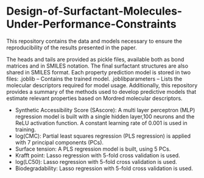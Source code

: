 # Design-of-Surfactant-Molecules-Under-Performance-Constraints
This repository contains the data and models necessary to ensure the reproducibility of the results presented in the paper.

The heads and tails are provided as pickle files, available both as bond matrices and in SMILES notation. The final surfactant structures are also shared in SMILES format.
Each property prediction model is stored in two files:
  .joblib – Contains the trained model.
  .joblibparameters – Lists the molecular descriptors required for model usage.
Additionally, this repository provides a summary of the methods used to develop predictive models that estimate relevant properties based on Mordred molecular descriptors.
-	Synthetic Accessibility Score (SAscore): A multi layer perceptron (MLP) regression model is built with a single hidden layer,100 neurons and the ReLU activation function. A constant learning rate of 0.001 is used in training.  
-	log(CMC): Partial least squares regression (PLS regression) is applied with 7 principal components (PCs). 
-	Surface tension: A PLS regression model is built, using 5 PCs.
-	Krafft point: Lasso regression with 5-fold cross validation is used.
-	log(LC50): Lasso regression with 5-fold cross validation is used.
-	Biodegradability: Lasso regression with 5-fold cross validation is used.

